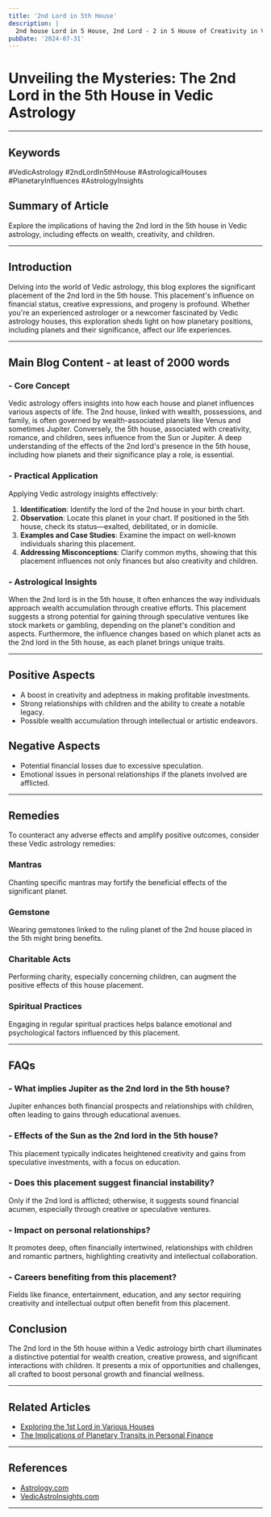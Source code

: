 ```yaml
---
title: '2nd Lord in 5th House'
description: |
  2nd house Lord in 5 House, 2nd Lord - 2 in 5 House of Creativity in Vedic astrology
pubDate: '2024-07-31'
---
```


# Unveiling the Mysteries: The 2nd Lord in the 5th House in Vedic Astrology

---

## Keywords 
#VedicAstrology #2ndLordIn5thHouse #AstrologicalHouses #PlanetaryInfluences #AstrologyInsights

## Summary of Article
Explore the implications of having the 2nd lord in the 5th house in Vedic astrology, including effects on wealth, creativity, and children.

---

## Introduction
Delving into the world of Vedic astrology, this blog explores the significant placement of the 2nd lord in the 5th house. This placement's influence on financial status, creative expressions, and progeny is profound. Whether you're an experienced astrologer or a newcomer fascinated by Vedic astrology houses, this exploration sheds light on how planetary positions, including planets and their significance, affect our life experiences.

---

## Main Blog Content - at least of 2000 words 

### - **Core Concept** 
Vedic astrology offers insights into how each house and planet influences various aspects of life. The 2nd house, linked with wealth, possessions, and family, is often governed by wealth-associated planets like Venus and sometimes Jupiter. Conversely, the 5th house, associated with creativity, romance, and children, sees influence from the Sun or Jupiter. A deep understanding of the effects of the 2nd lord's presence in the 5th house, including how planets and their significance play a role, is essential.

### - **Practical Application** 
Applying Vedic astrology insights effectively:
1. **Identification**: Identify the lord of the 2nd house in your birth chart.
2. **Observation**: Locate this planet in your chart. If positioned in the 5th house, check its status—exalted, debilitated, or in domicile.
3. **Examples and Case Studies**: Examine the impact on well-known individuals sharing this placement.
4. **Addressing Misconceptions**: Clarify common myths, showing that this placement influences not only finances but also creativity and children.

### - **Astrological Insights**
When the 2nd lord is in the 5th house, it often enhances the way individuals approach wealth accumulation through creative efforts. This placement suggests a strong potential for gaining through speculative ventures like stock markets or gambling, depending on the planet's condition and aspects. Furthermore, the influence changes based on which planet acts as the 2nd lord in the 5th house, as each planet brings unique traits.

---

## Positive Aspects
- A boost in creativity and adeptness in making profitable investments.
- Strong relationships with children and the ability to create a notable legacy.
- Possible wealth accumulation through intellectual or artistic endeavors.

## Negative Aspects
- Potential financial losses due to excessive speculation.
- Emotional issues in personal relationships if the planets involved are afflicted.

---

## Remedies
To counteract any adverse effects and amplify positive outcomes, consider these Vedic astrology remedies:

### Mantras
Chanting specific mantras may fortify the beneficial effects of the significant planet.

### Gemstone
Wearing gemstones linked to the ruling planet of the 2nd house placed in the 5th might bring benefits.

### Charitable Acts
Performing charity, especially concerning children, can augment the positive effects of this house placement.

### Spiritual Practices
Engaging in regular spiritual practices helps balance emotional and psychological factors influenced by this placement.

---

## FAQs 
### - What implies Jupiter as the 2nd lord in the 5th house?
Jupiter enhances both financial prospects and relationships with children, often leading to gains through educational avenues.

### - Effects of the Sun as the 2nd lord in the 5th house?
This placement typically indicates heightened creativity and gains from speculative investments, with a focus on education.

### - Does this placement suggest financial instability?
Only if the 2nd lord is afflicted; otherwise, it suggests sound financial acumen, especially through creative or speculative ventures.

### - Impact on personal relationships?
It promotes deep, often financially intertwined, relationships with children and romantic partners, highlighting creativity and intellectual collaboration.

### - Careers benefiting from this placement?
Fields like finance, entertainment, education, and any sector requiring creativity and intellectual output often benefit from this placement.

## Conclusion
The 2nd lord in the 5th house within a Vedic astrology birth chart illuminates a distinctive potential for wealth creation, creative prowess, and significant interactions with children. It presents a mix of opportunities and challenges, all crafted to boost personal growth and financial wellness.

---

## Related Articles
- [Exploring the 1st Lord in Various Houses](link)
- [The Implications of Planetary Transits in Personal Finance](link)

---

## References
- [Astrology.com](https://www.astrology.com)
- [VedicAstroInsights.com](https://www.vedicastroinsights.com)

---